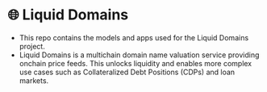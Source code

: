 # 🌐 Liquid Domains

- This repo contains the models and apps used for the Liquid Domains project.
- Liquid Domains is a multichain domain name valuation service providing onchain price feeds. This unlocks liquidity and enables more complex use cases such as Collateralized Debt Positions (CDPs) and loan markets.
